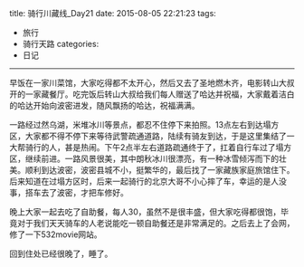title: 骑行川藏线_Day21
date: 2015-08-05 22:21:23
tags:
- 旅行
- 骑行天路
categories:
- 日记
---

早饭在一家川菜馆，大家吃得都不太开心，然后又去了圣地燃木齐，电影转山大叔开的一家藏餐厅。吃完饭后转山大叔给我们每人赠送了哈达并祝福，大家戴着洁白的哈达开始向波密进发，随风飘扬的哈达，祝福满满。

一路经过然乌湖，米堆冰川等景点，都忍不住停下来拍照。13点左右到达塌方区，大家都不得不停下来等待武警疏通道路，陆续有骑友到达，于是这里集结了一大帮骑行的人，甚是热闹。下午2点半左右道路疏通终于了，扛着自行车过了塌方区，继续前进。一路风景很美，其中朗秋冰川很漂亮，有一种冰雪倾泻而下的壮美。顺利到达波密，波密县城不小，挺繁华的，最后找了一家藏族家庭旅馆住下。 后来知道在过塌方区时，后来一起骑行的北京大哥不小心摔了车，幸运的是人没事，搭车去了波密，才把车修好。

晚上大家一起去吃了自助餐，每人30，虽然不是很丰盛，但大家吃得都很饱，毕竟对于我们天天骑车的人老说能吃一顿自助餐还是非常满足的。之后去上了会网，修了一下532movie网站。

回到住处已经很晚了，睡了。

